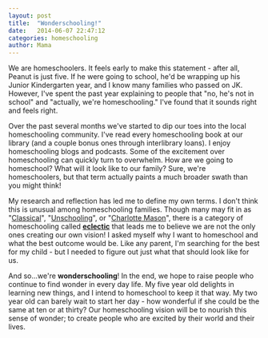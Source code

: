 ```yaml
---
layout: post
title:  "Wonderschooling!"
date:   2014-06-07 22:47:12
categories: homeschooling
author: Mama
---
```


We are homeschoolers.  It feels early to make this statement - after all, Peanut is just five.  If he were going to school, he'd be wrapping up his Junior Kindergarten year, and I know many families who passed on JK.  However, I've spent the past year explaining to people that "no, he's not in school" and "actually, we're homeschooling."  I've found that it sounds right and feels right.

Over the past several months we've started to dip our toes into the local homeschooling community.  I've read every homeschooling book at our library (and a couple bonus ones through interlibrary loans).  I enjoy homeschooling blogs and podcasts.  Some of the excitement over homeschooling can quickly turn to overwhelm.  How are we going to homeschool?  What will it look like to our family?  Sure, we're homeschoolers, but that term actually paints a much broader swath than you might think!

My research and reflection has led me to define my own terms.  I don't think this is unusual among homeschooling families.  Though many may fit in as "[Classical](http://www.homeschool.com/Approaches/Classical.asp)", "[Unschooling](http://www.homeschool.com/Approaches/unschooling.asp)", or "[Charlotte Mason](http://www.homeschool.com/Approaches/CharlotteMason.asp)", there is a category of homeschooling called  **[eclectic](http://eclectic-homeschool.com/why-eclectic-homeschooling/ "Why Eclectic Homeschooling?")** that leads me to believe we are not the only ones creating our own vision!  I asked myself why I want to homeschool and what the best outcome would be.  Like any parent, I'm searching for the best for my child - but I needed to figure out just what that should look like for us.

And so...we're **wonderschooling**!  In  the end, we hope to raise people who continue to find wonder in every day life.  My five year old delights in learning new things, and I intend to homeschool to keep it that way.  My two year old can barely wait to start her day - how wonderful if she could be the same at ten or at thirty?  Our homeschooling vision will be to nourish this sense of wonder; to create people who are excited by their world and their lives.
